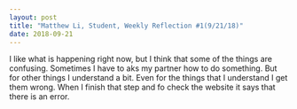 ```yaml
---
layout: post
title: "Matthew Li, Student, Weekly Reflection #1(9/21/18)"
date: 2018-09-21
---
```


I like what is happening right now, but I think that some of the things are confusing. Sometimes I have to aks my partner how to do something. But for other things I understand a bit. Even for the things that I understand I get them wrong. When I finish that step and fo check the website it says that there is an error.
